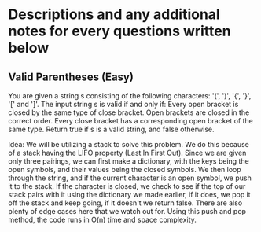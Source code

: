 # Descriptions and any additional notes for every questions written below

## Valid Parentheses (Easy)

You are given a string s consisting of the following characters: '(', ')', '{', '}', '[' and ']'.
The input string s is valid if and only if:
    Every open bracket is closed by the same type of close bracket.
    Open brackets are closed in the correct order.
    Every close bracket has a corresponding open bracket of the same type.
Return true if s is a valid string, and false otherwise.

Idea: We will be utilizing a stack to solve this problem. We do this because of a stack having the LIFO property (Last In First Out). Since we are given only three pairings, we can first make a dictionary, with the keys being the open symbols, and their values being the closed symbols. We then loop through the string, and if the current character is an open symbol, we push it to the stack. If the character is closed, we check to see if the top of our stack pairs with it using the dictionary we made earlier, if it does, we pop it off the stack and keep going, if it doesn't we return false. There are also plenty of edge cases here that we watch out for. Using this push and pop method, the code runs in O(n) time and space complexity.